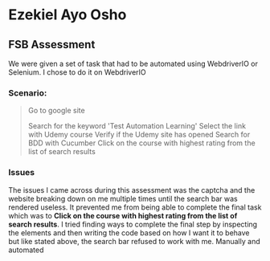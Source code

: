 # Ezekiel Ayo Osho

## FSB Assessment

We were given a set of task that had to be automated using WebdriverIO or Selenium. I chose to do it on WebdriverIO

### Scenario:

> Go to google site
> 
> Search for the keyword 'Test Automation Learning'
> Select the link with Udemy course
> Verify if the Udemy site has opened
> Search for BDD with Cucumber
> Click on the course with highest rating from the list of search results

### Issues

The issues I came across during this assessment was the captcha and the website breaking down on me multiple times until the search bar was rendered useless. It prevented me from being able to complete the final task which was to **Click on the course with highest rating from the list of search results**. I tried finding ways to complete the final step by inspecting the elements and then writing the code based on how I want it to behave but like stated above, the search bar refused to work with me. Manually and automated
